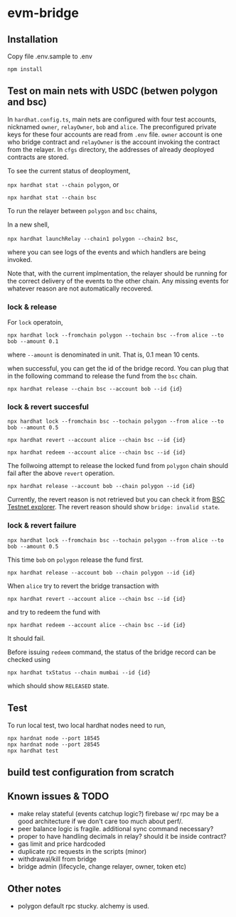 # evm-bridge

## Installation
Copy file .env.sample to .env

```
npm install
```

## Test on main nets with USDC (betwen polygon and bsc)
In `hardhat.config.ts`, main nets are configured with four test accounts, nicknamed `owner`, `relayOwner`, `bob` and `alice`. The preconfigured private keys for these four accounts are read from `.env` file.
`owner` account is one who bridge contract and `relayOwner` is the account invoking the contract from the relayer.
In `cfgs` directory, the addresses of already deoployed contracts are stored.

To see the current status of deoployment,

`npx hardhat stat --chain polygon`, or

`npx hardhat stat --chain bsc`

To run the relayer between `polygon` and `bsc` chains,

In a new shell,

`npx hardhat launchRelay --chain1 polygon --chain2 bsc`,

where you can see logs of the events and which handlers are being invoked.

Note that, with the current implmentation, the relayer should be running for the correct delivery of the events to the other chain. Any missing events for whatever reason are not automatically recovered.

### lock & release
For `lock` operatoin,

`npx hardhat lock --fromchain polygon --tochain bsc --from alice --to bob --amount 0.1`

where `--amount` is denominated in unit. That is, 0.1 mean 10 cents.

when successful, you can get the id of the bridge record. You can plug that in the following command to release the fund from the `bsc` chain.

`npx hardhat release --chain bsc --account bob --id {id}`

### lock & revert succesful
`npx hardhat lock --fromchain bsc --tochain polygon --from alice --to bob --amount 0.5`

`npx hardhat revert --account alice --chain bsc --id {id}`

`npx hardhat redeem --account alice --chain bsc --id {id}`

The follwoing attempt to release the locked fund from `polygon` chain should fail after the above `revert` operation.

`npx hardhat release --account bob --chain polygon --id {id}`

Currently, the revert reason is not retrieved but you can check it from [BSC Testnet explorer](https://testnet.bscscan.com/).
The revert reason should show `bridge: invalid state`.

### lock & revert failure
`npx hardhat lock --fromchain bsc --tochain polygon --from alice --to bob --amount 0.5`

This time `bob` on `polygon` release the fund first.

`npx hardhat release --account bob --chain polygon --id {id}`

When `alice` try to revert the bridge transaction with

`npx hardhat revert --account alice --chain bsc --id {id}`

 and try to redeem the fund with

`npx hardhat redeem --account alice --chain bsc --id {id}`

It should fail.

Before issuing `redeem` command, the status of the bridge record can be checked using

`npx hardhat txStatus --chain mumbai --id {id}`

which should show `RELEASED` state.

## Test
To run local test, two local hardhat nodes need to run,
```
npx hardnat node --port 18545
npx hardnat node --port 28545
npx hardhat test
```

## build test configuration from scratch
## Known issues & TODO
- make relay stateful (events catchup logic?)
  firebase w/ rpc may be a good architecture if we don't care too much about perf/.
- peer balance logic is fragile. additional sync command necessary?
- proper to have handling decimals in relay?
  should it be inside contract?
- gas limit and price hardcoded
- duplicate rpc requests in the scripts (minor)
- withdrawal/kill from bridge
- bridge admin (lifecycle, change relayer, owner, token etc)

## Other notes
- polygon default rpc stucky. alchemy is used.
